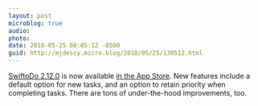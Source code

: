 ```yaml
---
layout: post
microblog: true
audio: 
photo: 
date: 2018-05-25 08:05:12 -0500
guid: http://mjdescy.micro.blog/2018/05/25/130512.html
---
```

[SwiftoDo 2.12.0](https://swiftodoapp.com) is now available [in the App Store](https://itunes.apple.com/us/app/swiftodo-task-list-for-todo.txt/id1073798440?ls=1&mt=8).  New features include a default option for new tasks, and an option to retain priority when completing tasks. There are tons of under-the-hood improvements, too.
